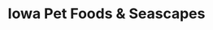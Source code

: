 ---
title: "Iowa Pet Foods & Seascapes"
url: /west-des-moines/iowa-pet-foods-and-seascapes/
shop: pet
---